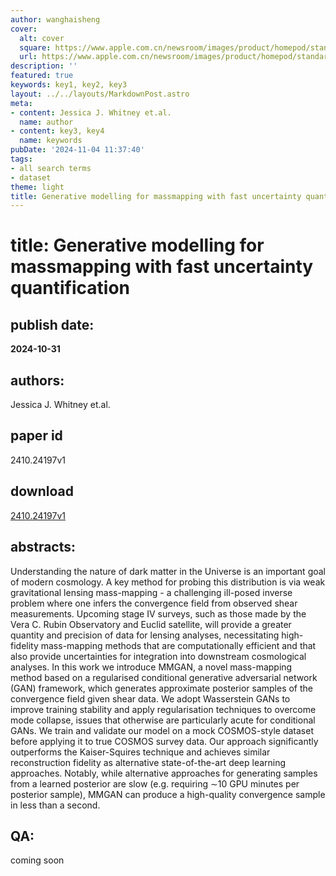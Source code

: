 ```yaml
---
author: wanghaisheng
cover:
  alt: cover
  square: https://www.apple.com.cn/newsroom/images/product/homepod/standard/Apple-HomePod-hero-230118_big.jpg.large_2x.jpg
  url: https://www.apple.com.cn/newsroom/images/product/homepod/standard/Apple-HomePod-hero-230118_big.jpg.large_2x.jpg
description: ''
featured: true
keywords: key1, key2, key3
layout: ../../layouts/MarkdownPost.astro
meta:
- content: Jessica J. Whitney et.al.
  name: author
- content: key3, key4
  name: keywords
pubDate: '2024-11-04 11:37:40'
tags:
- all search terms
- dataset
theme: light
title: Generative modelling for massmapping with fast uncertainty quantification
---
```


# title: Generative modelling for massmapping with fast uncertainty quantification 
## publish date: 
**2024-10-31** 
## authors: 
  Jessica J. Whitney et.al. 
## paper id
2410.24197v1
## download
[2410.24197v1](http://arxiv.org/abs/2410.24197v1)
## abstracts:
Understanding the nature of dark matter in the Universe is an important goal of modern cosmology. A key method for probing this distribution is via weak gravitational lensing mass-mapping - a challenging ill-posed inverse problem where one infers the convergence field from observed shear measurements. Upcoming stage IV surveys, such as those made by the Vera C. Rubin Observatory and Euclid satellite, will provide a greater quantity and precision of data for lensing analyses, necessitating high-fidelity mass-mapping methods that are computationally efficient and that also provide uncertainties for integration into downstream cosmological analyses. In this work we introduce MMGAN, a novel mass-mapping method based on a regularised conditional generative adversarial network (GAN) framework, which generates approximate posterior samples of the convergence field given shear data. We adopt Wasserstein GANs to improve training stability and apply regularisation techniques to overcome mode collapse, issues that otherwise are particularly acute for conditional GANs. We train and validate our model on a mock COSMOS-style dataset before applying it to true COSMOS survey data. Our approach significantly outperforms the Kaiser-Squires technique and achieves similar reconstruction fidelity as alternative state-of-the-art deep learning approaches. Notably, while alternative approaches for generating samples from a learned posterior are slow (e.g. requiring $\sim$10 GPU minutes per posterior sample), MMGAN can produce a high-quality convergence sample in less than a second.
## QA:
coming soon
